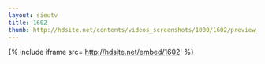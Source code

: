 ```yaml
---
layout: sieutv
title: 1602
thumb: http://hdsite.net/contents/videos_screenshots/1000/1602/preview_360p.mp4.jpg
---
```

{% include iframe src='http://hdsite.net/embed/1602' %}
 
